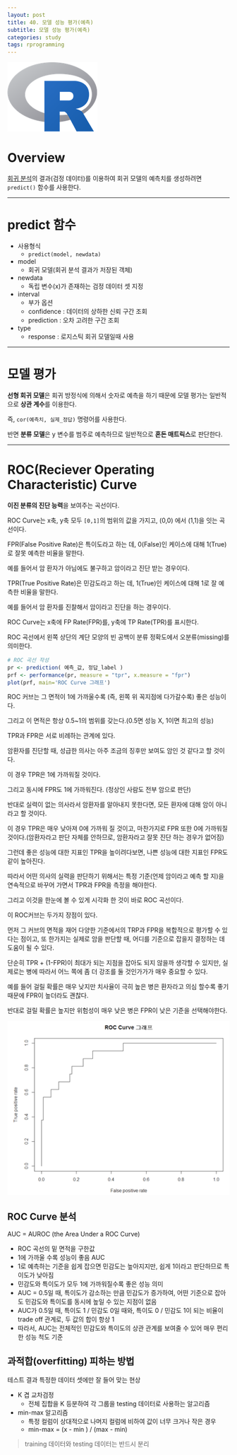 ```yaml
---
layout: post
title: 40. 모델 성능 평가(예측)
subtitle: 모델 성능 평가(예측)
categories: study
tags: rprogramming
---
```


![r](/assets/img/logo/r-logo.png)

# Overview

[회귀 분석](https://rap0d.github.io/study/2019/11/06/r_035_regression01/)의 결과(검정 데이터)를 이용하여 회귀 모델의 예측치를 생성하려면 `predict()` 함수를 사용한다.

***

# predict 함수

- 사용형식
  - `predict(model, newdata)`
- model
  - 회귀 모델(회귀 분석 결과가 저장된 객체)
- newdata
  - 독립 변수(x)가 존재하는 검정 데이터 셋 지정
- interval
  - 부가 옵션
  - confidence : 데이터의 상하한 신뢰 구간 조회
  - prediction : 오차 고려한 구간 조회
- type
  - response : 로지스틱 회귀 모델일때 사용

***

# 모델 평가

**선형 회귀 모델**은 회귀 방정식에 의해서 숫자로 예측을 하기 때문에 모델 평가는 일반적으로 **상관 계수**를 이용한다.

즉, `cor(예측치, 실제_정답)` 명령어를 사용한다.

반면 **분류 모델**은 y 변수를 범주로 예측하므로 일반적으로 **혼돈 매트릭스**로 판단한다.

***

# ROC(Reciever Operating Characteristic) Curve

**이진 분류의 진단 능력**을 보여주는 곡선이다.

ROC Curve는 x축, y축 모두 `[0,1]`의 범위의 값을 가지고, (0,0) 에서 (1,1)을 잇는 곡선이다.

FPR(False Positive Rate)은 특이도라고 하는 데, 0(False)인 케이스에 대해 1(True)로 잘못 예측한 비율을 말한다.

예를 들어서 암 환자가 아님에도 불구하고 암이라고 진단 받는 경우이다.

TPR(True Positive Rate)은 민감도라고 하는 데, 1(True)인 케이스에 대해 1로 잘 예측한 비율을 말한다.

예를 들어서 암 환자를 진찰해서 암이라고 진단을 하는 경우이다.

ROC Curve는 x축에 FP Rate(FPR)를, y축에 TP Rate(TPR)를 표시한다.

ROC 곡선에서 왼쪽 상단의 계단 모양의 빈 공백이 분류 정확도에서 오분류(missing)를 의미한다.

```R
# ROC 곡선 작성
pr <- prediction( 예측_값, 정답_label )
prf <- performance(pr, measure = "tpr", x.measure = "fpr")
plot(prf, main='ROC Curve 그래프')
```

ROC 커브는 그 면적이 1에 가까울수록 (즉, 왼쪽 위 꼭지점에 다가갈수록) 좋은 성능이다.

그리고 이 면적은 항상 0.5~1의 범위를 갖는다.(0.5면 성능 X, 1이면 최고의 성능)

TPR과 FPR은 서로 비례하는 관계에 있다.

암환자를 진단할 때, 성급한 의사는 아주 조금의 징후만 보여도 암인 것 같다고 할 것이다.

이 경우 TPR은 1에 가까워질 것이다.

그리고 동시에 FPR도 1에 가까워진다. (정상인 사람도 전부 암으로 판단)

반대로 실력이 없는 의사라서 암환자를 알아내지 못한다면, 모든 환자에 대해 암이 아니라고 할 것이다. 

이 경우 TPR은 매우 낮아져 0에 가까워 질 것이고, 마찬가지로 FPR 또한 0에 가까워질 것이다.(암환자라고 판단 자체를 안하므로, 암환자라고 잘못 진단 하는 경우가 없어짐)

그런데 좋은 성능에 대한 지표인 TPR을 높이려다보면, 나쁜 성능에 대한 지표인 FPR도 같이 높아진다.

따라서 어떤 의사의 실력을 판단하기 위해서는 특정 기준(언제 암이라고 예측 할 지)을 연속적으로 바꾸어 가면서 TPR과 FPR을 측정을 해야한다. 

그리고 이것을 한눈에 볼 수 있게 시각화 한 것이 바로 ROC 곡선이다.

이 ROC커브는 두가지 장점이 있다. 

먼저 그 커브의 면적을 재어 다양한 기준에서의 TRP과 FPR을 복합적으로 평가할 수 있다는 점이고, 또 한가지는 실제로 암을 판단할 때, 어디를 기준으로 잡을지 결정하는 데 도움이 될 수 있다.

단순히 TPR + (1-FPR)이 최대가 되는 지점을 잡아도 되지 않을까 생각할 수 있지만, 실제로는 병에 따라서 어느 쪽에 좀 더 강조를 둘 것인가가가 매우 중요할 수 있다. 

예를 들어 걸릴 확률은 매우 낮지만 치사율이 극히 높은 병은 환자라고 의심 할수록 좋기 때문에 FPR이 높더라도 괜찮다. 

반대로 걸릴 확률은 높지만 위험성이 매우 낮은 병은 FPR이 낮은 기준을 선택해야한다.

![roc curve](/assets/img/study/r/191112_fig_01.png)

## ROC Curve 분석

AUC = AUROC (the Area Under a ROC Curve)
- ROC 곡선의 밑 면적을 구한값
- 1에 가까울 수록 성능이 좋음
AUC
- 1로 예측하는 기준을 쉽게 잡으면 민감도는 높아지지만, 쉽게 1이라고 판단하므로 특이도가 낮아짐
- 민감도와 특이도가 모두 1에 가까워질수록 좋은 성능 의미
- AUC = 0.5일 때, 특이도가 감소하는 만큼 민감도가 증가하여, 어떤 기준으로 잡아도 민감도와 특이도를 동시에 높일 수 있는 지점이 없음
- AUC가 0.5일 때, 특이도 1 / 민감도 0일 때와, 특이도 0 / 민감도 1이 되는 비율이 trade off 관계로, 두 값의 합이 항상 1
- 따라서, AUC는 전체적인 민감도와 특이도의 상관 관계를 보여줄 수 있어 매우 편리한 성능 척도 기준

## 과적합(overfitting) 피하는 방법

테스트 결과 특정한 데이터 셋에만 잘 들어 맞는 현상

- K 겹 교차검정
  - 전체 집합을 K 등분하여 각 그룹을 testing 데이터로 사용하는 알고리즘
- min-max 알고리즘
  - 특정 컬럼이 상대적으로 나머지 컬럼에 비하여 값이 너무 크거나 작은 경우
  - min-max = (x - min ) / (max - min)

> training 데이터와 testing 데이터는 반드시 분리

